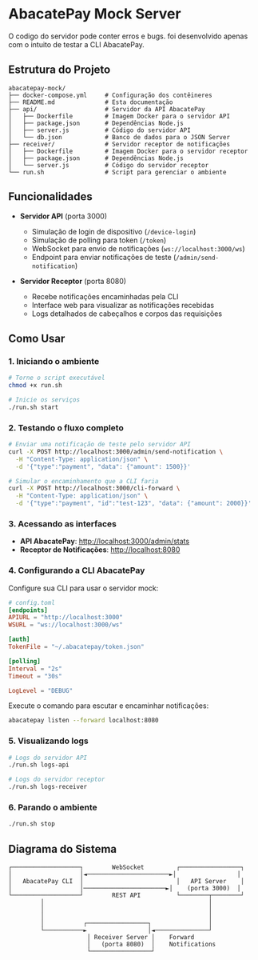 # AbacatePay Mock Server

O codigo do servidor pode conter erros e bugs. foi desenvolvido apenas com o intuito de testar a  CLI AbacatePay.


## Estrutura do Projeto

```
abacatepay-mock/
├── docker-compose.yml     # Configuração dos contêineres
├── README.md              # Esta documentação
├── api/                   # Servidor da API AbacatePay
│   ├── Dockerfile         # Imagem Docker para o servidor API
│   ├── package.json       # Dependências Node.js
│   ├── server.js          # Código do servidor API
│   └── db.json            # Banco de dados para o JSON Server
├── receiver/              # Servidor receptor de notificações
│   ├── Dockerfile         # Imagem Docker para o servidor receptor
│   ├── package.json       # Dependências Node.js
│   └── server.js          # Código do servidor receptor
└── run.sh                 # Script para gerenciar o ambiente
```

## Funcionalidades

- **Servidor API** (porta 3000)
  - Simulação de login de dispositivo (`/device-login`)
  - Simulação de polling para token (`/token`)
  - WebSocket para envio de notificações (`ws://localhost:3000/ws`)
  - Endpoint para enviar notificações de teste (`/admin/send-notification`)

- **Servidor Receptor** (porta 8080)
  - Recebe notificações encaminhadas pela CLI
  - Interface web para visualizar as notificações recebidas
  - Logs detalhados de cabeçalhos e corpos das requisições

## Como Usar

### 1. Iniciando o ambiente

```bash
# Torne o script executável
chmod +x run.sh

# Inicie os serviços
./run.sh start
```

### 2. Testando o fluxo completo

```bash
# Enviar uma notificação de teste pelo servidor API
curl -X POST http://localhost:3000/admin/send-notification \
  -H "Content-Type: application/json" \
  -d '{"type":"payment", "data": {"amount": 1500}}'

# Simular o encaminhamento que a CLI faria
curl -X POST http://localhost:3000/cli-forward \
  -H "Content-Type: application/json" \
  -d '{"type":"payment", "id":"test-123", "data": {"amount": 2000}}'
```

### 3. Acessando as interfaces

- **API AbacatePay**: [http://localhost:3000/admin/stats](http://localhost:3000/admin/stats)
- **Receptor de Notificações**: [http://localhost:8080](http://localhost:8080)

### 4. Configurando a CLI AbacatePay

Configure sua CLI para usar o servidor mock:

```toml
# config.toml
[endpoints]
APIURL = "http://localhost:3000"
WSURL = "ws://localhost:3000/ws"

[auth]
TokenFile = "~/.abacatepay/token.json"

[polling]
Interval = "2s"
Timeout = "30s"

LogLevel = "DEBUG"
```

Execute o comando para escutar e encaminhar notificações:

```bash
abacatepay listen --forward localhost:8080
```

### 5. Visualizando logs

```bash
# Logs do servidor API
./run.sh logs-api

# Logs do servidor receptor
./run.sh logs-receiver
```

### 6. Parando o ambiente

```bash
./run.sh stop
```

## Diagrama do Sistema

```
┌───────────────────┐        WebSocket         ┌─────────────────┐
│                   │◄───────────────────────►│                 │
│   AbacatePay CLI  │                          │   API Server    │
│                   │───────────────────────►│    (porta 3000)  │
└───────────────────┘        REST API          └────────┬────────┘
         │                                              │
         │                                              │
         │                                              │
         │           ┌─────────────────┐                │
         └───────────►                 │◄───────────────┘
                      │ Receiver Server │    Forward
                      │   (porta 8080)  │    Notifications
                      └─────────────────┘
```